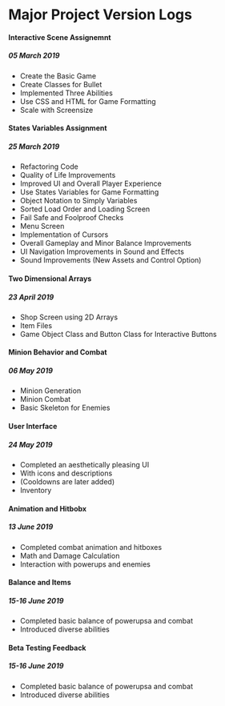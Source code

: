 # Major Project Version Logs

#### Interactive Scene Assignemnt
##### 05 March 2019

- Create the Basic Game
- Create Classes for Bullet
- Implemented Three Abilities
- Use CSS and HTML for Game Formatting
- Scale with Screensize

#### States Variables Assignment
##### 25 March 2019

- Refactoring Code
- Quality of Life Improvements 
- Improved UI and Overall Player Experience
- Use States Variables for Game Formatting
- Object Notation to Simply Variables
- Sorted Load Order and Loading Screen
- Fail Safe and Foolproof Checks
- Menu Screen
- Implementation of Cursors
- Overall Gameplay and Minor Balance Improvements
- UI Navigation Improvements in Sound and Effects
- Sound Improvements (New Assets and Control Option)

#### Two Dimensional Arrays
##### 23 April 2019

- Shop Screen using 2D Arrays
- Item Files
- Game Object Class and Button Class for Interactive Buttons

#### Minion Behavior and Combat
##### 06 May 2019

- Minion Generation
- Minion Combat
- Basic Skeleton for Enemies

#### User Interface
##### 24 May 2019

- Completed an aesthetically pleasing UI
- With icons and descriptions
- (Cooldowns are later added)
- Inventory

#### Animation and Hitbobx
##### 13 June 2019

- Completed combat animation and hitboxes
- Math and Damage Calculation
- Interaction with powerups and enemies


#### Balance and Items
##### 15-16 June 2019

- Completed basic balance of powerupsa and combat
- Introduced diverse abilities


#### Beta Testing Feedback
##### 15-16 June 2019

- Completed basic balance of powerupsa and combat
- Introduced diverse abilities